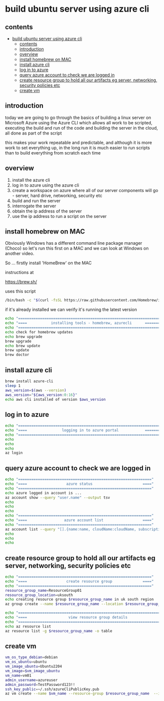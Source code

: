 # build ubuntu server using azure cli

## contents

- [build ubuntu server using azure cli](#build-ubuntu-server-using-azure-cli)
  - [contents](#contents)
  - [introduction](#introduction)
  - [overview](#overview)
  - [install homebrew on MAC](#install-homebrew-on-mac)
  - [install azure cli](#install-azure-cli)
  - [log in to azure](#log-in-to-azure)
  - [query azure account to check we are logged in](#query-azure-account-to-check-we-are-logged-in)
  - [create resource group to hold all our artifacts eg server, networking, security policies etc](#create-resource-group-to-hold-all-our-artifacts-eg-server-networking-security-policies-etc)
  - [create vm](#create-vm)

## introduction

today we are going to go through the basics of building a linux server on Microsoft Azure using the Azure CLI which allows all work to be scripted, executing the build and run of the code and building the server in the cloud, all done as part of the script

this makes your work repeatable and predictable, and although it is more work to set everything up, in the long run it is much easier to run scripts than to build everything from scratch each time

## overview

1. install the azure cli 
2. log in to azure using the azure cli
3. create a workspace on azure where all of our server components will go - server, hard drive, networking, security etc
4. build and run the server
5. interrogate the server
6. obtain the ip address of the server
7. use the ip address to run a script on the server

## install homebrew on MAC

Obviously Windows has a different command line package manager (Choco) so let's run this first on a MAC and we can look at Windows on another video.

So ... firstly install 'HomeBrew' on the MAC

instructions at

https://brew.sh/

uses this script

```bash
/bin/bash -c "$(curl -fsSL https://raw.githubusercontent.com/Homebrew/install/HEAD/install.sh)"
```

if it's already installed we can verify it's running the latest version

```bash
echo "======================================================================="
echo "====           installing tools - homebrew, azurecli      ============="
echo "======================================================================="
echo check for homebrew updates
echo brew upgrade
brew upgrade
echo brew update
brew update
brew doctor
```

## install azure cli

```bash
brew install azure-cli
sleep 1
aws_version=$(aws --version)
aws_version="${aws_version:0:16}"
echo aws cli installed of version $aws_version
```


## log in to azure 

```bash
echo "======================================================================="
echo "====                logging in to azure portal            ============="
echo "======================================================================="
echo
echo
echo
az login
```

## query azure account to check we are logged in

```bash
echo "============================================================="
echo "====                  azure status                       ===="
echo "============================================================="
echo azure logged in account is ...
az account show --query "user.name" --output tsv
echo
echo
echo
echo "============================================================="
echo "====                 azure account list                  ===="
echo "============================================================="
az account list --query "[].{name:name, cloudName:cloudName, subscriptionId:subscriptionId, tenantId:tenantId}" --output table
echo
echo
echo
```

## create resource group to hold all our artifacts eg server, networking, security policies etc

```bash
echo "============================================================="
echo "====                  create resource group              ===="
echo "============================================================="
resource_group_name=ResourceGroup01
resource_group_location=uksouth
echo creating resource group $resource_group_name in uk south region
az group create --name $resource_group_name --location $resource_group_location
```

```bash
echo "====================================================================="
echo "====                   view resource group details               ===="
echo "====================================================================="
echo az resource list
az resource list -g $resource_group_name -o table 
```


## create vm

```bash
vm_os_type_debian=debian
vm_os_ubuntu=ubuntu
vm_image_ubuntu=Ubuntu2204
vm_image=$vm_image_ubuntu
vm_name=vm01
admin_username=azureuser
admin_password=TestPassword123!!
ssh_key_public=~/.ssh/azureCliPublicKey.pub
az vm create --name $vm_name --resource-group $resource_group_name  --image $vm_image --admin-username $admin_username --admin-password $admin_password --ssh-key-value $ssh_key_public
```

